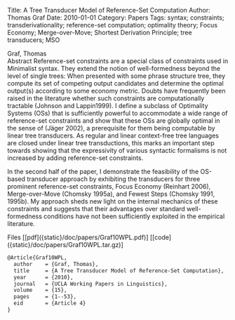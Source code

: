 Title: A Tree Transducer Model of Reference-Set Computation
Author: Thomas Graf
Date: 2010-01-01
Category: Papers
Tags: syntax; constraints; transderivationality; reference-set computation; optimality theory; Focus Economy; Merge-over-Move; Shortest Derivation Principle; tree transducers; MSO

<div markdown class="authors">
Graf, Thomas
</div>

<div markdown class="abstract">
<span id="abstract-title">Abstract</span>
Reference-set constraints are a special class of constraints used in Minimalist syntax.
They extend the notion of well-formedness beyond the level of single trees:
When presented with some phrase structure tree, they compute its set of competing output candidates and determine the optimal output(s) according to some economy metric.
Doubts have frequently been raised in the literature whether such constraints are computationally tractable (Johnson and Lappin1999).
I define a subclass of Optimality Systems (OSs) that is sufficiently powerful to accommodate a wide range of reference-set constraints and show that these OSs are globally optimal in the sense of (Jäger 2002), a prerequisite for them being computable by linear tree transducers. As regular and linear context-free tree languages are closed under linear tree transductions, this marks an important step towards showing that the expressivity of various syntactic formalisms is not increased by adding reference-set constraints.

In the second half of the paper, I demonstrate the feasibility of the OS-based transducer approach by exhibiting the transducers for three prominent reference-set constraints, Focus Economy (Reinhart 2006), Merge-over-Move (Chomsky 1995a), and Fewest Steps (Chomsky 1991, 1995b).
My approach sheds new light on the internal mechanics of these constraints and suggests that their advantages over standard well-formedness conditions have not been sufficiently exploited in the empirical literature.
</div>

<div markdown class="files">
<span id="files-title">Files</span>
[[pdf]({static}/doc/papers/Graf10WPL.pdf)]
[[code]({static}/doc/papers/Graf10WPL.tar.gz)]
</div>

~~~latex
@Article{Graf10WPL,
  author	= {Graf, Thomas},
  title		= {A Tree Transducer Model of Reference-Set Computation},
  year		= {2010},
  journal	= {UCLA Working Papers in Linguistics},
  volume	= {15},
  pages		= {1--53},
  eid		= {Article 4}
}
~~~
